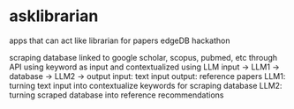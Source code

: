 # asklibrarian
apps that can act like librarian for papers edgeDB hackathon

scraping database linked to google scholar, scopus, pubmed, etc through API
using keyword as input and contextualized using LLM
input -> LLM1 -> database -> LLM2 -> output
input: text input
output: reference papers
LLM1: turning text input into contextualize keywords for scraping database
LLM2: turning scraped database into reference recommendations
